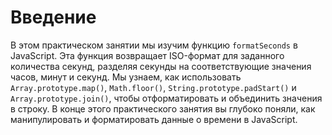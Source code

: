 # Введение

В этом практическом занятии мы изучим функцию `formatSeconds` в JavaScript. Эта функция возвращает ISO-формат для заданного количества секунд, разделяя секунды на соответствующие значения часов, минут и секунд. Мы узнаем, как использовать `Array.prototype.map()`, `Math.floor()`, `String.prototype.padStart()` и `Array.prototype.join()`, чтобы отформатировать и объединить значения в строку. В конце этого практического занятия вы глубоко поняли, как манипулировать и форматировать данные о времени в JavaScript.
